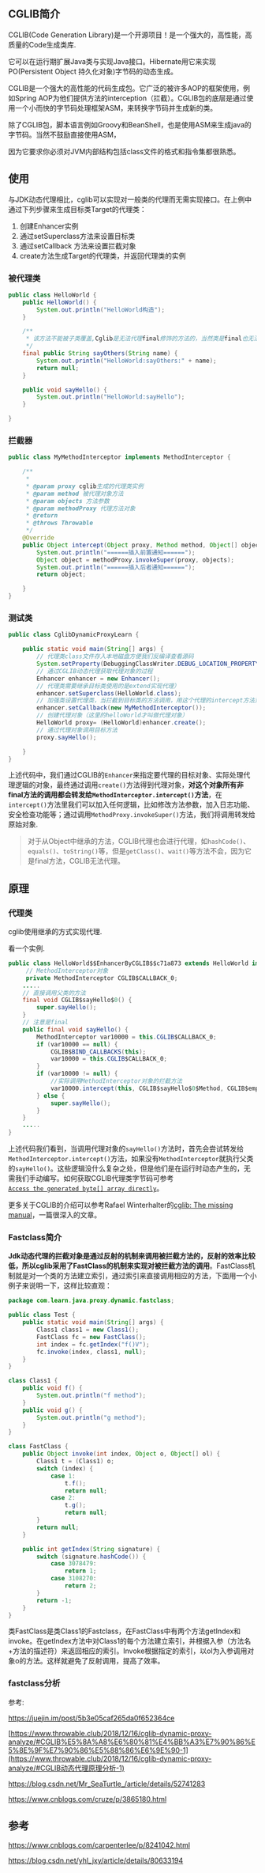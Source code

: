 ## CGLIB简介

CGLIB(Code Generation Library)是一个开源项目！是一个强大的，高性能，高质量的Code生成类库.

它可以在运行期扩展Java类与实现Java接口。Hibernate用它来实现PO(Persistent Object 持久化对象)字节码的动态生成。

CGLIB是一个强大的高性能的代码生成包。它广泛的被许多AOP的框架使用，例如Spring AOP为他们提供方法的interception（拦截）。CGLIB包的底层是通过使用一个小而快的字节码处理框架ASM，来转换字节码并生成新的类。

除了CGLIB包，脚本语言例如Groovy和BeanShell，也是使用ASM来生成java的字节码。当然不鼓励直接使用ASM，

因为它要求你必须对JVM内部结构包括class文件的格式和指令集都很熟悉。

## 使用

与JDK动态代理相比，cglib可以实现对一般类的代理而无需实现接口。在上例中通过下列步骤来生成目标类Target的代理类：

1. 创建Enhancer实例
2. 通过setSuperclass方法来设置目标类
3. 通过setCallback 方法来设置拦截对象
4. create方法生成Target的代理类，并返回代理类的实例

### 被代理类

```java
public class HelloWorld {
    public HelloWorld() {
        System.out.println("HelloWorld构造");
    }

    /**
     * 该方法不能被子类覆盖,Cglib是无法代理final修饰的方法的，当然类是final也无法代理
     */
    final public String sayOthers(String name) {
        System.out.println("HelloWorld:sayOthers:" + name);
        return null;
    }

    public void sayHello() {
        System.out.println("HelloWorld:sayHello");
    }

}
```

### 拦截器

```java
public class MyMethodInterceptor implements MethodInterceptor {

    /**
     *
     * @param proxy cglib生成的代理类实例
     * @param method 被代理对象方法
     * @param objects 方法参数
     * @param methodProxy 代理方法对象
     * @return
     * @throws Throwable
     */
    @Override
    public Object intercept(Object proxy, Method method, Object[] objects, MethodProxy methodProxy) throws Throwable {
        System.out.println("======插入前置通知======");
        Object object = methodProxy.invokeSuper(proxy, objects);
        System.out.println("======插入后者通知======");
        return object;

    }
}
```

### 测试类

```java
public class CglibDynamicProxyLearn {

    public static void main(String[] args) {
        // 代理类class文件存入本地磁盘方便我们反编译查看源码
        System.setProperty(DebuggingClassWriter.DEBUG_LOCATION_PROPERTY, "/Users/xxx/Documents/我的坚果云/project/java-learn/cglib");
        // 通过CGLIB动态代理获取代理对象的过程
        Enhancer enhancer = new Enhancer();
        // 代理类需要继承目标类使用的是extend实现代理）
        enhancer.setSuperclass(HelloWorld.class);
        // 加强类设置代理类，当拦截到目标类的方法调用，用这个代理的intercept方法对原方法加强
        enhancer.setCallback(new MyMethodInterceptor());
        // 创建代理对象（这里的helloWorld才叫做代理对象）
        HelloWorld proxy= (HelloWorld)enhancer.create();
        // 通过代理对象调用目标方法
        proxy.sayHello();

    }
}
```

上述代码中，我们通过CGLIB的`Enhancer`来指定要代理的目标对象、实际处理代理逻辑的对象，最终通过调用`create()`方法得到代理对象，**对这个对象所有非final方法的调用都会转发给`MethodInterceptor.intercept()`方法**，在`intercept()`方法里我们可以加入任何逻辑，比如修改方法参数，加入日志功能、安全检查功能等；通过调用`MethodProxy.invokeSuper()`方法，我们将调用转发给原始对象.

> 对于从Object中继承的方法，CGLIB代理也会进行代理，如`hashCode()`、`equals()`、`toString()`等，但是`getClass()`、`wait()`等方法不会，因为它是final方法，CGLIB无法代理。



## 原理

### 代理类

cglib使用继承的方式实现代理.

看一个实例.

```java
public class HelloWorld$$EnhancerByCGLIB$$c71a873 extends HelloWorld implements Factory {
     // MethodInterceptor对象
     private MethodInterceptor CGLIB$CALLBACK_0;
    .....
    // 直接调用父类的方法  
    final void CGLIB$sayHello$0() {
        super.sayHello();
    }  
    // 注意是final
    public final void sayHello() {
        MethodInterceptor var10000 = this.CGLIB$CALLBACK_0;
        if (var10000 == null) {
            CGLIB$BIND_CALLBACKS(this);
            var10000 = this.CGLIB$CALLBACK_0;
        }
        if (var10000 != null) {
            //实际调用MethodInterceptor对象的拦截方法
            var10000.intercept(this, CGLIB$sayHello$0$Method, CGLIB$emptyArgs, CGLIB$sayHello$0$Proxy);
        } else {
            super.sayHello();
        }
    }
    .....
}
```

上述代码我们看到，当调用代理对象的`sayHello()`方法时，首先会尝试转发给`MethodInterceptor.intercept()`方法，如果没有`MethodInterceptor`就执行父类的`sayHello()`。这些逻辑没什么复杂之处，但是他们是在运行时动态产生的，无需我们手动编写。如何获取CGLIB代理类字节码可参考   
[`Access the generated byte[] array directly`](https://github.com/cglib/cglib/wiki/How-To#access-the-generated-byte-array-directly)。

更多关于CGLIB的介绍可以参考Rafael Winterhalter的[cglib: The missing manual](https://dzone.com/articles/cglib-missing-manual)，一篇很深入的文章。



### Fastclass简介

**Jdk动态代理的拦截对象是通过反射的机制来调用被拦截方法的，反射的效率比较低，所以cglib采用了FastClass的机制来实现对被拦截方法的调用**。FastClass机制就是对一个类的方法建立索引，通过索引来直接调用相应的方法，下面用一个小例子来说明一下，这样比较直观：

```java
package com.learn.java.proxy.dynamic.fastclass;

public class Test {
    public static void main(String[] args) {
        Class1 class1 = new Class1();
        FastClass fc = new FastClass();
        int index = fc.getIndex("f()V");
        fc.invoke(index, class1, null);
    }
}

class Class1 {
    public void f() {
        System.out.println("f method");
    }
    public void g() {
        System.out.println("g method");
    }
}

class FastClass {
    public Object invoke(int index, Object o, Object[] ol) {
        Class1 t = (Class1) o;
        switch (index) {
            case 1:
                t.f();
                return null;
            case 2:
                t.g();
                return null;
        }
        return null;
    }

    public int getIndex(String signature) {
        switch (signature.hashCode()) {
            case 3078479:
                return 1;
            case 3108270:
                return 2;
        }
        return -1;
    }
}
```

类FastClass是类Class1的Fastclass，在FastClass中有两个方法getIndex和invoke。在getIndex方法中对Class1的每个方法建立索引，并根据入参（方法名+方法的描述符）来返回相应的索引。Invoke根据指定的索引，以ol为入参调用对象o的方法。这样就避免了反射调用，提高了效率。

### fastclass分析

参考:

https://juejin.im/post/5b3e05caf265da0f652364ce

[https://www.throwable.club/2018/12/16/cglib-dynamic-proxy-analyze/#CGLIB%E5%8A%A8%E6%80%81%E4%BB%A3%E7%90%86%E5%8E%9F%E7%90%86%E5%88%86%E6%9E%90-1](https://www.throwable.club/2018/12/16/cglib-dynamic-proxy-analyze/#CGLIB动态代理原理分析-1)

https://blog.csdn.net/Mr_SeaTurtle_/article/details/52741283

https://www.cnblogs.com/cruze/p/3865180.html





## 参考

https://www.cnblogs.com/carpenterlee/p/8241042.html

https://blog.csdn.net/yhl_jxy/article/details/80633194